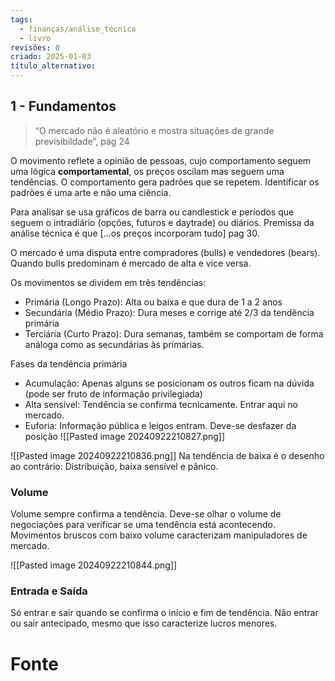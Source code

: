 ```yaml
---
tags:
  - finanças/análise_técnica
  - livro
revisões: 0
criado: 2025-01-03
título_alternativo:
---
```

## 1 - Fundamentos

> “O mercado não é aleatório e mostra situações de grande previsibildade”, pág 24

O movimento reflete a opinião de pessoas, cujo comportamento seguem uma lógica **comportamental**, os preços oscilam mas seguem uma tendências. O comportamento gera padrões que se repetem. Identificar os padrões é uma arte e não uma ciência.

Para analisar se usa gráficos de barra ou candlestick e períodos que seguem o intradiário (opções, futuros e daytrade) ou diários. Premissa da análise técnica é que […os preços incorporam tudo] pag 30.

O mercado é uma disputa entre compradores (bulls) e vendedores (bears). Quando bulls predominam é mercado de alta e vice versa.

Os movimentos se dividem em três tendências:
- Primária (Longo Prazo): Alta ou baixa e que dura de 1 a 2 anos
- Secundária (Médio Prazo): Dura meses e corrige até 2/3 da tendência primária
- Terciária (Curto Prazo): Dura semanas, também se comportam de forma análoga como as secundárias às primárias.

Fases da tendência primária
- Acumulação: Apenas alguns se posicionam os outros ficam na dúvida (pode ser fruto de informação privilegiada)
- Alta sensível: Tendência se confirma tecnicamente. Entrar aqui no mercado.
- Euforia: Informação pública e leigos entram. Deve-se desfazer da posição
![[Pasted image 20240922210827.png]]

![[Pasted image 20240922210836.png]]
Na tendência de baixa é o desenho ao contrário: Distribuição, baixa sensível e pânico.
### Volume
Volume sempre confirma a tendência. Deve-se olhar o volume de negociações para verificar se uma tendência está acontecendo. Movimentos bruscos com baixo volume caracterizam manipuladores de mercado.

![[Pasted image 20240922210844.png]]
### Entrada e Saída
Só entrar e sair quando se confirma o início e fim de tendência. Não entrar ou sair antecipado, mesmo que isso caracterize lucros menores.
# Fonte
